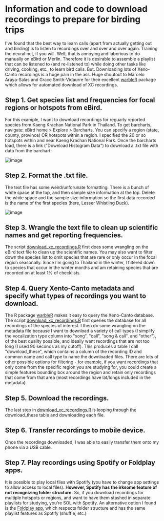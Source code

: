 # Information and code to download recordings to prepare for birding trips

I've found that the best way to learn calls (apart from actually getting out and birding) is to listen to recordings over and over and over again. Training the neural net, if you will. Well, that is annoying and laborious to do manually on eBird or Merlin. Therefore it is desirable to assemble a playlist that can be listened to (and re-listened to) while doing other tasks like driving, cooking, etc., to learn bird calls. But. Downloading lots of Xeno-Canto recordings is a huge pain in the ass. Huge shoutout to Marcelo Araya-Salas and Grace Smith-Vidaurre for their excellent [warbleR](https://marce10.github.io/warbleR/) package which allows for automated download of XC recordings.

## Step 1. Get species list and frequencies for focal regions or hotspots from eBird. 

For this example, I want to download recordings for reguarly reported species from Kaeng Krachan National Park in Thailand. To get barcharts, navigate: eBird home > Explore > Barcharts. You can specify a region (state, county, province) OR hotspots within a region. I specified the 20 or so hotspots within and near Kaeng Krachan National Park. Once the barcharts load, there is a link ("Download Histogram Data") to download a .txt file with data from the barchart: 

![image](https://github.com/user-attachments/assets/8b358c75-0744-41c8-93c9-ea142abc4975)

## Step 2. Format the .txt file.

The text file has some weird/unforunate formatting. There is a bunch of white space at the top, and then sample size information at the top. Delete the white space and the sample size information so the first data recorded is the name of the first species (here, Lesser Whistling Duck). 

![image](https://github.com/user-attachments/assets/e61c94fa-9d9e-42be-8100-406ad9ff2e48)

## Step 3. Wrangle the text file to clean up scientific names and get reporting frequencies. 

The script [download_xc_recordings.R](./code/download_xc_recordings.R) first does some wrangling on the eBird text file to clean up the scientific names. You may also want to filter down the species list to omit species that are rare or only occur in the focal region seasonally. Since I'm going to Thailand in the winter, I filtered down to species that occur in the winter months and am retaining species that are recorded on at least 1% of checklists.

## Step 4. Query Xento-Canto metadata and specify what types of recordings you want to download. 

The R package [warbleR](https://marce10.github.io/warbleR/) makes it easy to query the Xeno-Canto database. The script [download_xc_recordings.R](./code/download_xc_recordings.R) first queries the database for all recordings of the species of interest. I then do some wrangling on the metadata file because I want to download a variety of call types (I simplify the vocalization type column into "song", "call", "song & call", and "other"), of the best quality possible, and ideally want recordings that are not too long (I used 90 seconds as my cutoff). This produces a table I call "download_these", which contains a column of the recording ID and common name and call type to name the downloaded files. There are lots of other possible options for filtering - for example, if you want recordings that only come from the specific region you are studying for, you could create a simple features bounding box around the region and retain only recordings that come from that area (most recordings have lat/longs included in the metadata). 

## Step 5. Download the recordings. 

The last step in [download_xc_recordings.R](./code/download_xc_recordings.R) is looping through the download_these table and downloading each file.

## Step 6. Transfer recordings to mobile device.

Once the recordings downloaded, I was able to easily transfer them onto my phone via a USB cable. 

## Step 7. Play recordings using Spotify or Foldplay apps.

It is possible to play local files with Spotify (you have to change app settings to allow access to local files). **However, Spotify has the irksome feature of not recognizing folder structure.** So, if you download recordings for multiple hotspots or regions, and want to have them stashed in separate playlists for studying, you're SOL with Spotify. An alternative option I found is the [Foldplay app](https://play.google.com/store/apps/details?id=net.pnhdroid.foldplay&hl=en_US&pli=1), which respects folder structure and has the same playlist features as Spotify (shuffle, etc.)
